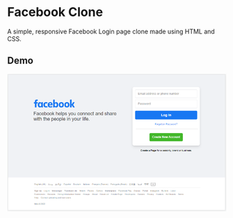 # Facebook Clone
A simple, responsive Facebook Login page clone made using HTML and CSS.

## Demo
![Demo-1](/assets/img/screenshot.PNG)
